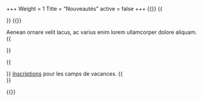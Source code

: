 +++
Weight = 1
Title = "Nouveautés"
active = false
+++
{{<miniposts>}}
{{<article>}}
{{<image-link src="images/pic07.jpg" link="#" class="image">}}

Aenean ornare velit lacus, ac varius enim lorem ullamcorper dolore aliquam.
{{</article>}}

{{<article>}}
[Inscriptions](#) pour les camps de vacances.
{{</article>}}

{{</miniposts>}}
